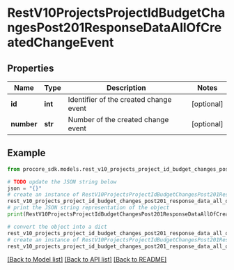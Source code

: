 # RestV10ProjectsProjectIdBudgetChangesPost201ResponseDataAllOfCreatedChangeEvent


## Properties

Name | Type | Description | Notes
------------ | ------------- | ------------- | -------------
**id** | **int** | Identifier of the created change event | [optional] 
**number** | **str** | Number of the created change event | [optional] 

## Example

```python
from procore_sdk.models.rest_v10_projects_project_id_budget_changes_post201_response_data_all_of_created_change_event import RestV10ProjectsProjectIdBudgetChangesPost201ResponseDataAllOfCreatedChangeEvent

# TODO update the JSON string below
json = "{}"
# create an instance of RestV10ProjectsProjectIdBudgetChangesPost201ResponseDataAllOfCreatedChangeEvent from a JSON string
rest_v10_projects_project_id_budget_changes_post201_response_data_all_of_created_change_event_instance = RestV10ProjectsProjectIdBudgetChangesPost201ResponseDataAllOfCreatedChangeEvent.from_json(json)
# print the JSON string representation of the object
print(RestV10ProjectsProjectIdBudgetChangesPost201ResponseDataAllOfCreatedChangeEvent.to_json())

# convert the object into a dict
rest_v10_projects_project_id_budget_changes_post201_response_data_all_of_created_change_event_dict = rest_v10_projects_project_id_budget_changes_post201_response_data_all_of_created_change_event_instance.to_dict()
# create an instance of RestV10ProjectsProjectIdBudgetChangesPost201ResponseDataAllOfCreatedChangeEvent from a dict
rest_v10_projects_project_id_budget_changes_post201_response_data_all_of_created_change_event_from_dict = RestV10ProjectsProjectIdBudgetChangesPost201ResponseDataAllOfCreatedChangeEvent.from_dict(rest_v10_projects_project_id_budget_changes_post201_response_data_all_of_created_change_event_dict)
```
[[Back to Model list]](../README.md#documentation-for-models) [[Back to API list]](../README.md#documentation-for-api-endpoints) [[Back to README]](../README.md)


